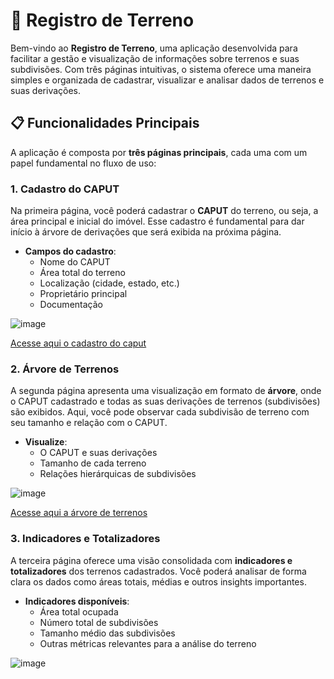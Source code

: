 # 🏡 Registro de Terreno

Bem-vindo ao **Registro de Terreno**, uma aplicação desenvolvida para facilitar a gestão e visualização de informações sobre terrenos e suas subdivisões. Com três páginas intuitivas, o sistema oferece uma maneira simples e organizada de cadastrar, visualizar e analisar dados de terrenos e suas derivações.

## 📋 Funcionalidades Principais

A aplicação é composta por **três páginas principais**, cada uma com um papel fundamental no fluxo de uso:

### 1. **Cadastro do CAPUT**
   Na primeira página, você poderá cadastrar o **CAPUT** do terreno, ou seja, a área principal e inicial do imóvel. Esse cadastro é fundamental para dar início à árvore de derivações que será exibida na próxima página.

   - **Campos do cadastro**:
     - Nome do CAPUT
     - Área total do terreno
     - Localização (cidade, estado, etc.)
     - Proprietário principal
     - Documentação

![image](https://github.com/user-attachments/assets/8305f99a-af99-4cc7-aaf2-b69160661f6a)

[Acesse aqui o cadastro do caput](https://registroterreno.vercel.app/caput/caput.html)

### 2. **Árvore de Terrenos**
   A segunda página apresenta uma visualização em formato de **árvore**, onde o CAPUT cadastrado e todas as suas derivações de terrenos (subdivisões) são exibidos. Aqui, você pode observar cada subdivisão de terreno com seu tamanho e relação com o CAPUT.

   - **Visualize**:
     - O CAPUT e suas derivações
     - Tamanho de cada terreno
     - Relações hierárquicas de subdivisões

![image](https://github.com/user-attachments/assets/c5848196-82b6-4057-8d15-b77a0294c1a8)

[Acesse aqui a árvore de terrenos](https://registroterreno.vercel.app/arvore/arvoreTerritorio.html)

### 3. **Indicadores e Totalizadores**
   A terceira página oferece uma visão consolidada com **indicadores e totalizadores** dos terrenos cadastrados. Você poderá analisar de forma clara os dados como áreas totais, médias e outros insights importantes.

   - **Indicadores disponíveis**:
     - Área total ocupada
     - Número total de subdivisões
     - Tamanho médio das subdivisões
     - Outras métricas relevantes para a análise do terreno

![image](https://github.com/user-attachments/assets/ed684d93-6d1b-41a2-81e5-956782f2a9cc)

